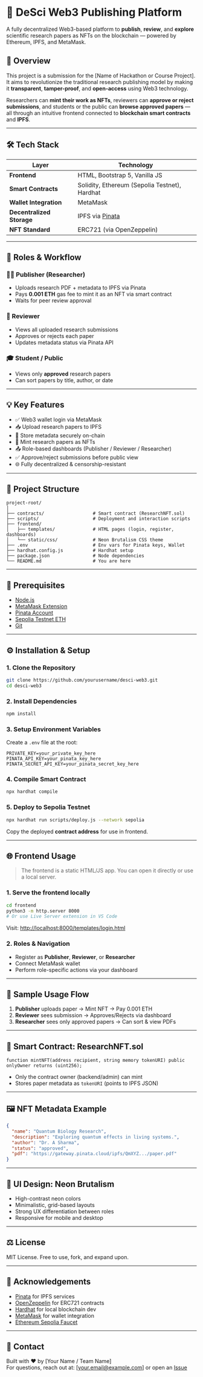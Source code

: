 # 🧬 DeSci Web3 Publishing Platform

A fully decentralized Web3-based platform to **publish**, **review**, and **explore** scientific research papers as NFTs on the blockchain — powered by Ethereum, IPFS, and MetaMask.

## 🚀 Overview

This project is a submission for the [Name of Hackathon or Course Project]. It aims to revolutionize the traditional research publishing model by making it **transparent**, **tamper-proof**, and **open-access** using Web3 technology.

Researchers can **mint their work as NFTs**, reviewers can **approve or reject submissions**, and students or the public can **browse approved papers** — all through an intuitive frontend connected to **blockchain smart contracts** and **IPFS**.

---

## 🛠️ Tech Stack

| Layer             | Technology                         |
|------------------|------------------------------------|
| **Frontend**      | HTML, Bootstrap 5, Vanilla JS       |
| **Smart Contracts**| Solidity, Ethereum (Sepolia Testnet), Hardhat |
| **Wallet Integration** | MetaMask                         |
| **Decentralized Storage** | IPFS via [Pinata](https://pinata.cloud)       |
| **NFT Standard** | ERC721 (via OpenZeppelin)          |

---

## 👤 Roles & Workflow

### 👨‍🔬 Publisher (Researcher)
- Uploads research PDF + metadata to IPFS via Pinata
- Pays **0.001 ETH** gas fee to mint it as an NFT via smart contract
- Waits for peer review approval

### 🧪 Reviewer
- Views all uploaded research submissions
- Approves or rejects each paper
- Updates metadata status via Pinata API

### 🎓 Student / Public
- Views only **approved** research papers
- Can sort papers by title, author, or date

---

## 💡 Key Features

- ✅ Web3 wallet login via MetaMask
- 📥 Upload research papers to IPFS
- 🔐 Store metadata securely on-chain
- 🧾 Mint research papers as NFTs
- 📤 Role-based dashboards (Publisher / Reviewer / Researcher)
- ✅ Approve/reject submissions before public view
- 🌐 Fully decentralized & censorship-resistant

---

## 📂 Project Structure

```
project-root/
│
├── contracts/                  # Smart contract (ResearchNFT.sol)
├── scripts/                    # Deployment and interaction scripts
├── frontend/
│   ├── templates/              # HTML pages (login, register, dashboards)
│   └── static/css/             # Neon Brutalism CSS theme
├── .env                        # Env vars for Pinata keys, Wallet
├── hardhat.config.js           # Hardhat setup
├── package.json                # Node dependencies
└── README.md                   # You are here
```

---

## 🔧 Prerequisites

- [Node.js](https://nodejs.org/)
- [MetaMask Extension](https://metamask.io/)
- [Pinata Account](https://app.pinata.cloud/)
- [Sepolia Testnet ETH](https://sepoliafaucet.com/)
- [Git](https://git-scm.com/)

---

## ⚙️ Installation & Setup

### 1. Clone the Repository

```bash
git clone https://github.com/yourusername/desci-web3.git
cd desci-web3
```

### 2. Install Dependencies

```bash
npm install
```

### 3. Setup Environment Variables

Create a `.env` file at the root:

```env
PRIVATE_KEY=your_private_key_here
PINATA_API_KEY=your_pinata_key_here
PINATA_SECRET_API_KEY=your_pinata_secret_key_here
```

### 4. Compile Smart Contract

```bash
npx hardhat compile
```

### 5. Deploy to Sepolia Testnet

```bash
npx hardhat run scripts/deploy.js --network sepolia
```

Copy the deployed **contract address** for use in frontend.

---

## 🌐 Frontend Usage

> The frontend is a static HTML/JS app. You can open it directly or use a local server.

### 1. Serve the frontend locally

```bash
cd frontend
python3 -m http.server 8000
# Or use Live Server extension in VS Code
```

Visit: [http://localhost:8000/templates/login.html](http://localhost:8000/templates/login.html)

### 2. Roles & Navigation

- Register as **Publisher**, **Reviewer**, or **Researcher**
- Connect MetaMask wallet
- Perform role-specific actions via your dashboard

---

## 🧪 Sample Usage Flow

1. **Publisher** uploads paper → Mint NFT → Pay 0.001 ETH
2. **Reviewer** sees submission → Approves/Rejects via dashboard
3. **Researcher** sees only approved papers → Can sort & view PDFs

---

## 🧠 Smart Contract: ResearchNFT.sol

```solidity
function mintNFT(address recipient, string memory tokenURI) public onlyOwner returns (uint256);
```

- Only the contract owner (backend/admin) can mint
- Stores paper metadata as `tokenURI` (points to IPFS JSON)

---

## 🖼️ NFT Metadata Example

```json
{
  "name": "Quantum Biology Research",
  "description": "Exploring quantum effects in living systems.",
  "author": "Dr. A Sharma",
  "status": "approved",
  "pdf": "https://gateway.pinata.cloud/ipfs/QmXYZ.../paper.pdf"
}
```

---

## 🎨 UI Design: Neon Brutalism

- High-contrast neon colors
- Minimalistic, grid-based layouts
- Strong UX differentiation between roles
- Responsive for mobile and desktop

---

## ⚖️ License

MIT License. Free to use, fork, and expand upon.

---

## 🙌 Acknowledgements

- [Pinata](https://www.pinata.cloud/) for IPFS services
- [OpenZeppelin](https://openzeppelin.com/) for ERC721 contracts
- [Hardhat](https://hardhat.org/) for local blockchain dev
- [MetaMask](https://metamask.io/) for wallet integration
- [Ethereum Sepolia Faucet](https://sepoliafaucet.com/)

---

## 📣 Contact

Built with ❤️ by [Your Name / Team Name]  
For questions, reach out at: [your.email@example.com] or open an [Issue](https://github.com/yourusername/desci-web3/issues)
